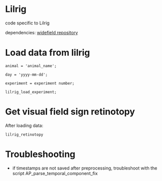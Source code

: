 # Lilrig
code specific to Lilrig

dependencies: [widefield repository](https://github.com/cortex-lab/widefield/)

# Load data from lilrig
```animal = 'animal_name';```

```day = 'yyyy-mm-dd';```

```experiment = experiment number;```

```lilrig_load_experiment;```

# Get visual field sign retinotopy
After loading data: 

```lilrig_retinotopy```

# Troubleshooting
- if timestamps are not saved after preprocessing, troubleshoot with the script AP_parse_temporal_component_fix
